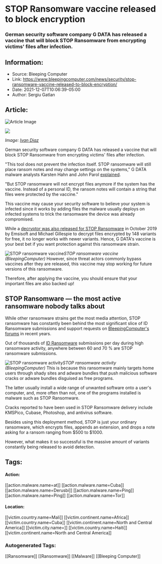 # STOP Ransomware vaccine released to block encryption
### German security software company G DATA has released a vaccine that will block STOP Ransomware from encrypting victims' files after infection.

## Information:
+ Source: Bleeping Computer
+ Link: https://www.bleepingcomputer.com/news/security/stop-ransomware-vaccine-released-to-block-encryption/
+ Date: 2021-12-07T10:06:39-05:00
+ Author: Sergiu Gatlan


## Article:
![Article Image](https://www.bleepstatic.com/content/hl-images/2021/12/07/Stop_ransomware.jpg)

![](https://www.bleepstatic.com/content/hl-images/2021/12/07/Stop_ransomware.jpg)


*Image: [Ivan Diaz](https://unsplash.com/@ivvndiaz)*


German security software company G DATA has released a vaccine that will block STOP Ransomware from encrypting victims' files after infection.


"This tool does not prevent the infection itself. STOP ransomware will still place ransom notes and may change settings on the systems," G DATA malware analysts Karsten Hahn and John Parol [explained](https://github.com/struppigel/STOP-DJVU-Ransomware-Vaccine).


"But STOP ransomware will not encrypt files anymore if the system has the vaccine. Instead of a personal ID, the ransom notes will contain a string that files were protected by the vaccine."


This vaccine may cause your security software to believe your system is infected since it works by adding files the malware usually deploys on infected systems to trick the ransomware the device was already compromised.


While a [decryptor was also released for STOP Ransomware](https://www.bleepingcomputer.com/news/security/stop-ransomware-decryptor-released-for-148-variants/) in October 2019 by Emsisoft and Michael Gillespie to decrypt files encrypted by 148 variants for free, it no longer works with newer variants. Hence, G DATA's vaccine is your best bet if you want protection against this ransomware strain.



![STOP ransomware vaccine](https://www.bleepstatic.com/images/news/u/1109292/2021/Stop_ransomware_vaccine.png)*STOP ransomware vaccine (BleepingComputer)*
However, since threat actors commonly bypass vaccines after they are released, this vaccine may stop working for future versions of this ransomware.


Therefore, after applying the vaccine, you should ensure that your important files are also backed up!


STOP Ransomware — the most active ransomware nobody talks about
---------------------------------------------------------------


While other ransomware strains get the most media attention, STOP ransomware has constantly been behind the most significant slice of ID Ransomware submissions and support requests on [BleepingComputer's forums](https://www.bleepingcomputer.com/forums/t/671473/stop-ransomware-stop-puma-djvu-promo-drume-help-support-topic/) in recent years.


Out of thousands of [ID Ransomware](https://id-ransomware.malwarehunterteam.com/) submissions per day during high ransomware activity, anywhere between 60 and 70 % are STOP ransomware submissions.



![STOP ransomware activity](https://www.bleepstatic.com/images/news/u/1109292/2021/STOP%20ransomware%20activity.png)*STOP ransomware activity (BleepingComputer)*
This is because this ransomware mainly targets home users through shady sites and adware bundles that push malicious software cracks or adware bundles disguised as free programs.


The latter usually install a wide range of unwanted software onto a user's computer, and, more often than not, one of the programs installed is malware such as STOP Ransomware.


Cracks reported to have been used in STOP Ransomware delivery include KMSPico, Cubase, Photoshop, and antivirus software.


Besides using this deployment method, STOP is just your ordinary ransomware, which encrypts files, appends an extension, and drops a note asking for a ransom ranging from $500 to $1000. 


However, what makes it so successful is the massive amount of variants constantly being released to avoid detection.





## Tags:

#### Action:
[[action.malware.name=at]] [[action.malware.name=Cuba]] [[action.malware.name=Derusbi]] [[action.malware.name=Ping]] [[action.malware.name=Ping]] [[action.malware.name=Tor]]

#### Location:
[[victim.country.name=Mali]] [[victim.continent.name=Africa]] [[victim.country.name=Cuba]] [[victim.continent.name=North and Central America]] [[victim.city.name=]] [[victim.country.name=Haiti]] [[victim.continent.name=North and Central America]]

### Autogenerated Tags:
[[Ransomware]] [[Ransomware]] [[Malware]] [[Bleeping Computer]]

